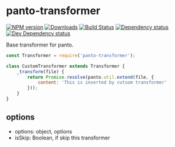 # panto-transformer
[![NPM version][npm-image]][npm-url] [![Downloads][downloads-image]][npm-url] [![Build Status][travis-image]][travis-url] [![Dependency status][david-dm-image]][david-dm-url] [![Dev Dependency status][david-dm-dev-image]][david-dm-dev-url]

Base transformer for panto.

```js
const Transformer = require('panto-transformer');

class CustomTransformer extends Transformer {
    _transform(file) {
        return Promise.resolve(panto.util.extend(file, {
            content: 'This is inserted by cutsom transformer'
        }));
    }
}
```

## options
 - options: object, options
 - isSkip: Boolean, if skip this transformer

[npm-url]: https://npmjs.org/package/panto-transformer
[downloads-image]: http://img.shields.io/npm/dm/panto-transformer.svg
[npm-image]: http://img.shields.io/npm/v/panto-transformer.svg
[travis-url]: https://travis-ci.org/panto/panto-transformer
[travis-image]: http://img.shields.io/travis/panto/panto-transformer.svg
[david-dm-url]:https://david-dm.org/panto/panto-transformer
[david-dm-image]:https://david-dm.org/panto/panto-transformer.svg
[david-dm-dev-url]:https://david-dm.org/panto/panto-transformer#info=devDependencies
[david-dm-dev-image]:https://david-dm.org/panto/panto-transformer/dev-status.svg